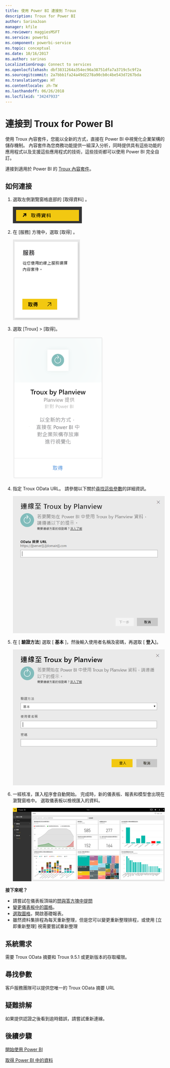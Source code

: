 ```yaml
---
title: 使用 Power BI 連接到 Troux
description: Troux for Power BI
author: SarinaJoan
manager: kfile
ms.reviewer: maggiesMSFT
ms.service: powerbi
ms.component: powerbi-service
ms.topic: conceptual
ms.date: 10/16/2017
ms.author: sarinas
LocalizationGroup: Connect to services
ms.openlocfilehash: dbf3831264a354ec96a38751dfa7a3719c5c9f2a
ms.sourcegitcommit: 2a7bbb1fa24a49d2278a90cb0c4be543d7267bda
ms.translationtype: HT
ms.contentlocale: zh-TW
ms.lasthandoff: 06/26/2018
ms.locfileid: "34247933"
---
```

# <a name="connect-to-troux-for-power-bi"></a>連接到 Troux for Power BI
使用 Troux 內容套件，您能以全新的方式，直接在 Power BI 中視覺化企業架構的儲存機制。 內容套件為您商務功能提供一組深入分析，同時提供具有這些功能的應用程式以及支援這些應用程式的技術，這些技術都可以使用 Power BI 完全自訂。

連接到適用於 Power BI 的 [Troux 內容套件](https://app.powerbi.com/getdata/services/troux)。

## <a name="how-to-connect"></a>如何連接
1. 選取左側瀏覽窗格底部的 [取得資料]  。
   
   ![](media/service-connect-to-troux/getdata.png)
2. 在 [服務]  方塊中，選取 [取得] 。
   
   ![](media/service-connect-to-troux/services.png)
3. 選取 [Troux] \> [取得]。
   
   ![](media/service-connect-to-troux/troux.png)
4. 指定 Troux OData URL。 請參閱以下關於[尋找這些參數](#FindingParams)的詳細資訊。
   
   ![](media/service-connect-to-troux/params.png)
5. 在 [ **驗證方法**] 選取 [ **基本** ]，然後輸入使用者名稱及密碼，再選取 [ **登入**]。
   
    ![](media/service-connect-to-troux/creds.png)
6. 一經核准，匯入程序會自動開始。 完成時，新的儀表板、報表和模型會出現在瀏覽窗格中。 選取儀表板以檢視匯入的資料。
   
     ![](media/service-connect-to-troux/dashboard.png)

**接下來呢？**

* 請嘗試在儀表板頂端的[問與答方塊中提問](power-bi-q-and-a.md)
* [變更儀表板中的圖格](service-dashboard-edit-tile.md)。
* [選取圖格](service-dashboard-tiles.md)，開啟基礎報表。
* 雖然資料集排程為每天重新整理，但是您可以變更重新整理排程，或使用 [立即重新整理] 視需要嘗試重新整理

## <a name="system-requirements"></a>系統需求
需要 Troux OData 摘要和 Troux 9.5.1 或更新版本的存取權限。

<a name="FindingParams"></a>

## <a name="finding-parameters"></a>尋找參數
客戶服務團隊可以提供您唯一的 Troux OData 摘要 URL

## <a name="troubleshooting"></a>疑難排解
如果提供認證之後看到逾時錯誤，請嘗試重新連線。

## <a name="next-steps"></a>後續步驟
[開始使用 Power BI](service-get-started.md)

[取得 Power BI 中的資料](service-get-data.md)

